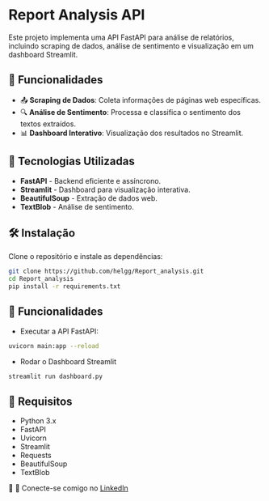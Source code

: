 # Report Analysis API

Este projeto implementa uma API FastAPI para análise de relatórios, incluindo scraping de dados, análise de sentimento e visualização em um dashboard Streamlit.

## 📌 Funcionalidades

- 📤 **Scraping de Dados**: Coleta informações de páginas web específicas.
- 🔍 **Análise de Sentimento**: Processa e classifica o sentimento dos textos extraídos.
- 📊 **Dashboard Interativo**: Visualização dos resultados no Streamlit.

## 🚀 Tecnologias Utilizadas

- **FastAPI** - Backend eficiente e assíncrono.
- **Streamlit** - Dashboard para visualização interativa.
- **BeautifulSoup** - Extração de dados web.
- **TextBlob** - Análise de sentimento.

## 🛠️ Instalação

Clone o repositório e instale as dependências:

```bash
git clone https://github.com/helgg/Report_analysis.git
cd Report_analysis
pip install -r requirements.txt
```

## 📌 Funcionalidades
- Executar a API FastAPI:
```bash
uvicorn main:app --reload
```
- Rodar o Dashboard Streamlit
```bash
streamlit run dashboard.py
```

## 📌 Requisitos

- Python 3.x
- FastAPI
- Uvicorn
- Streamlit
- Requests
- BeautifulSoup
- TextBlob

📎 📎 Conecte-se comigo no [LinkedIn](https://www.linkedin.com/in/helgg/)

